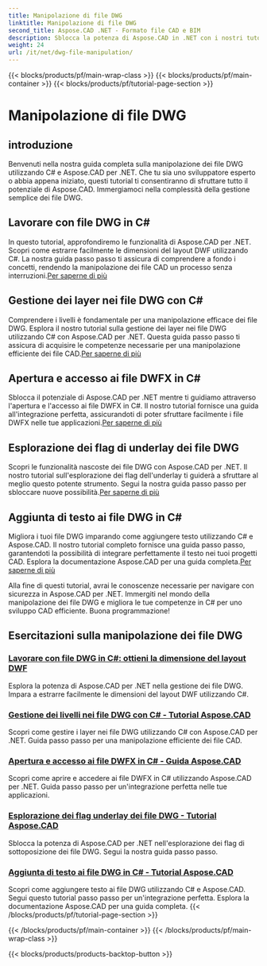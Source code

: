 ```yaml
---
title: Manipolazione di file DWG
linktitle: Manipolazione di file DWG
second_title: Aspose.CAD .NET - Formato file CAD e BIM
description: Sblocca la potenza di Aspose.CAD in .NET con i nostri tutorial DWG. Master C# per una gestione CAD efficiente, estraendo facilmente le dimensioni del layout DWF.
weight: 24
url: /it/net/dwg-file-manipulation/
---
```


{{< blocks/products/pf/main-wrap-class >}}
{{< blocks/products/pf/main-container >}}
{{< blocks/products/pf/tutorial-page-section >}}

# Manipolazione di file DWG


## introduzione

Benvenuti nella nostra guida completa sulla manipolazione dei file DWG utilizzando C# e Aspose.CAD per .NET. Che tu sia uno sviluppatore esperto o abbia appena iniziato, questi tutorial ti consentiranno di sfruttare tutto il potenziale di Aspose.CAD. Immergiamoci nella complessità della gestione semplice dei file DWG.

## Lavorare con file DWG in C#
 In questo tutorial, approfondiremo le funzionalità di Aspose.CAD per .NET. Scopri come estrarre facilmente le dimensioni del layout DWF utilizzando C#. La nostra guida passo passo ti assicura di comprendere a fondo i concetti, rendendo la manipolazione dei file CAD un processo senza interruzioni.[Per saperne di più](./get-size-of-dwf-layout/)

## Gestione dei layer nei file DWG con C#
Comprendere i livelli è fondamentale per una manipolazione efficace dei file DWG. Esplora il nostro tutorial sulla gestione dei layer nei file DWG utilizzando C# con Aspose.CAD per .NET. Questa guida passo passo ti assicura di acquisire le competenze necessarie per una manipolazione efficiente dei file CAD.[Per saperne di più](./support-of-layers/)

## Apertura e accesso ai file DWFX in C#
 Sblocca il potenziale di Aspose.CAD per .NET mentre ti guidiamo attraverso l'apertura e l'accesso ai file DWFX in C#. Il nostro tutorial fornisce una guida all'integrazione perfetta, assicurandoti di poter sfruttare facilmente i file DWFX nelle tue applicazioni.[Per saperne di più](./opening-and-accessing-dwfx-files/)

## Esplorazione dei flag di underlay dei file DWG
 Scopri le funzionalità nascoste dei file DWG con Aspose.CAD per .NET. Il nostro tutorial sull'esplorazione dei flag dell'underlay ti guiderà a sfruttare al meglio questo potente strumento. Segui la nostra guida passo passo per sbloccare nuove possibilità.[Per saperne di più](./exploring-underlay-flags-of-dwg/)

## Aggiunta di testo ai file DWG in C# 
Migliora i tuoi file DWG imparando come aggiungere testo utilizzando C# e Aspose.CAD. Il nostro tutorial completo fornisce una guida passo passo, garantendoti la possibilità di integrare perfettamente il testo nei tuoi progetti CAD. Esplora la documentazione Aspose.CAD per una guida completa.[Per saperne di più](./adding-text-to-dwg/)

Alla fine di questi tutorial, avrai le conoscenze necessarie per navigare con sicurezza in Aspose.CAD per .NET. Immergiti nel mondo della manipolazione dei file DWG e migliora le tue competenze in C# per uno sviluppo CAD efficiente. Buona programmazione!
## Esercitazioni sulla manipolazione dei file DWG
### [Lavorare con file DWG in C#: ottieni la dimensione del layout DWF](./get-size-of-dwf-layout/)
Esplora la potenza di Aspose.CAD per .NET nella gestione dei file DWG. Impara a estrarre facilmente le dimensioni del layout DWF utilizzando C#.
### [Gestione dei livelli nei file DWG con C# - Tutorial Aspose.CAD](./support-of-layers/)
Scopri come gestire i layer nei file DWG utilizzando C# con Aspose.CAD per .NET. Guida passo passo per una manipolazione efficiente dei file CAD.
### [Apertura e accesso ai file DWFX in C# - Guida Aspose.CAD](./opening-and-accessing-dwfx-files/)
Scopri come aprire e accedere ai file DWFX in C# utilizzando Aspose.CAD per .NET. Guida passo passo per un'integrazione perfetta nelle tue applicazioni.
### [Esplorazione dei flag underlay dei file DWG - Tutorial Aspose.CAD](./exploring-underlay-flags-of-dwg/)
Sblocca la potenza di Aspose.CAD per .NET nell'esplorazione dei flag di sottoposizione dei file DWG. Segui la nostra guida passo passo.
### [Aggiunta di testo ai file DWG in C# - Tutorial Aspose.CAD](./adding-text-to-dwg/)
Scopri come aggiungere testo ai file DWG utilizzando C# e Aspose.CAD. Segui questo tutorial passo passo per un'integrazione perfetta. Esplora la documentazione Aspose.CAD per una guida completa.
{{< /blocks/products/pf/tutorial-page-section >}}

{{< /blocks/products/pf/main-container >}}
{{< /blocks/products/pf/main-wrap-class >}}

{{< blocks/products/products-backtop-button >}}
